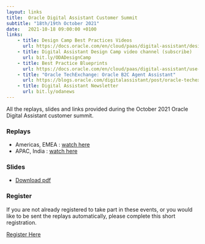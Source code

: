 ```yaml
---
layout: links
title:  Oracle Digital Assistant Customer Summit
subtitle: "18th/19th October 2021"
date:   2021-10-18 09:00:00 +0100
links:
    - title: Design Camp Best Practices Videos
      url: https://docs.oracle.com/en/cloud/paas/digital-assistant/design-camp.html
    - title: Digital Assistant Design Camp video channel (subscribe)
      url: bit.ly/ODADesignCamp
    - title: Best Practice Blueprints
      url: https://docs.oracle.com/en/cloud/paas/digital-assistant/use-chatbot/preparation-and-best-practices.html
    - title: "Oracle TechExchange: Oracle B2C Agent Assistant"
      url: https://blogs.oracle.com/digitalassistant/post/oracle-techexchange-oracle-b2c-agent-assistant
    - title: Digital Assistant Newsletter 
      url: bit.ly/odanews
---
```

All the replays, slides and links provided during the October 2021 Oracle Digital Assistant customer summit. 

### Replays
* Americas, EMEA : [watch here](https://videohub.oracle.com/media/Oracle+Digital+Assistant+Customer+Summit+October+2021+%28NASEMEALAD%29/1_au34rkud)
* APAC, India : [watch here](https://videohub.oracle.com/media/Oracle+Digital+Assistant+Customer+Summit+October+2021+%28APAC%29/1_zeodis5x)

### Slides
* [Download pdf](https://orasites-prodapp.ocecdn.oraclecloud.com/content/published/api/v1.1/assets/CONTAE7DB7CC494B43879A908C7EC500DD98/native/customer_summit_20211018_master_deck.pdf?channelToken=98b861d3404c487a8d8696715f2b694f)

### Register
If you are not already registered to take part in these events, or you would like to be sent the replays automatically, please complete this short registration.

[Register Here](https://oracle.zoom.us/webinar/register/3716352736269/WN_B23x99RuTciwkGFdhHWrqg)
